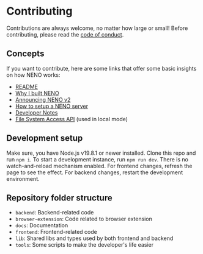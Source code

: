 # Contributing

Contributions are always welcome, no matter how large or small! Before contributing, please read the [code of conduct](https://github.com/SebastianZimmer/neno/blob/main/CODE_OF_CONDUCT.md).

## Concepts

If you want to contribute, here are some links that offer some basic insights on how NENO works:

* [README](./README.md)
* [Why I built NENO](./docs/posts/Serendipity.md)
* [Announcing NENO v2](./docs/posts/v2.md)
* [How to setup a NENO server](./docs/Server.md)
* [Developer Notes](./docs/DeveloperNotes.md)
* [File System Access API](https://developer.mozilla.org/en-US/docs/Web/API/File_System_Access_API) (used in local mode)

## Development setup

Make sure, you have Node.js v19.8.1 or newer installed. Clone this repo and run
`npm i`. To start a development instance, run `npm run dev`. There is no watch-and-reload
mechanism enabled. For frontend changes, refresh the page to see the effect.
For backend changes, restart the development environment.

## Repository folder structure

* `backend`: Backend-related code
* `browser-extension`: Code related to browser extension
* `docs`: Documentation
* `frontend`: Frontend-related code
* `lib`: Shared libs and types used by both frontend and backend
* `tools`: Some scripts to make the developer's life easier


